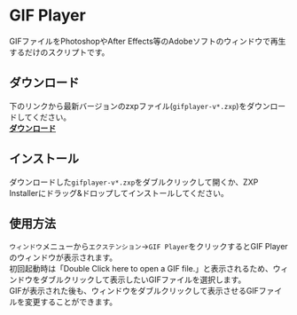 # GIF Player

GIFファイルをPhotoshopやAfter Effects等のAdobeソフトのウィンドウで再生するだけのスクリプトです。

## ダウンロード
下のリンクから最新バージョンのzxpファイル(`gifplayer-v*.zxp`)をダウンロードしてください。  
[**ダウンロード**](https://github.com/mimaraka/ae-gif_player/releases/latest)

## インストール
ダウンロードした`gifplayer-v*.zxp`をダブルクリックして開くか、ZXP Installerにドラッグ&ドロップしてインストールしてください。

## 使用方法
`ウィンドウ`メニューから`エクステンション`→`GIF Player`をクリックするとGIF Playerのウィンドウが表示されます。  
初回起動時は「Double Click here to open a GIF file.」と表示されるため、ウィンドウをダブルクリックして表示したいGIFファイルを選択します。  
GIFが表示された後も、ウィンドウをダブルクリックして表示させるGIFファイルを変更することができます。
